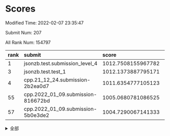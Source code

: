 # Scores

Modified Time: 2022-02-07 23:35:47

Submit Num: 207

All Rank Num: 154797

| rank |               submit               |       score        |       sigma        | pk_num |
| :--- | :--------------------------------- | :----------------- | :----------------- | :----- |
| 1    | jsonzb.test.submission_level_4     | 1012.7508155967782 | 0.780519875312446  | 2991   |
| 3    | jsonzb.test.test_1                 | 1012.1373887795171 | 0.7837627014701063 | 2993   |
| 4    | cpp.21_12_24.submission-2b2ea0d7   | 1011.6354777105123 | 0.7903622470616365 | 2992   |
| 55   | cpp.2022_01_09.submission-816672bd | 1005.0680781086525 | 0.7205435956153241 | 2991   |
| 57   | cpp.2022_01_09.submission-5b0e3de2 | 1004.7290067141333 | 0.7067725654928021 | 2988   |


<details>
<summary>全部</summary>

| rank |                 submit                 |       score        |       sigma        | pk_num |
| :--- | :------------------------------------- | :----------------- | :----------------- | :----- |
| 1    | jsonzb.test.submission_level_4         | 1012.7508155967782 | 0.780519875312446  | 2991   |
| 2    | gobigger.level_3.submission_level_3_18 | 1012.6810432134797 | 0.8041810556703511 | 2993   |
| 3    | jsonzb.test.test_1                     | 1012.1373887795171 | 0.7837627014701063 | 2993   |
| 4    | cpp.21_12_24.submission-2b2ea0d7       | 1011.6354777105123 | 0.7903622470616365 | 2992   |
| 5    | gobigger.level_3.submission_level_3_30 | 1011.1891951417831 | 0.7953571725263061 | 2992   |
| 6    | gobigger.level_3.submission_level_3_23 | 1011.1829071976259 | 0.7707908013385308 | 2994   |
| 7    | gobigger.level_3.submission_level_3_6  | 1010.6170299893296 | 0.7446064189806453 | 2995   |
| 8    | gobigger.level_3.submission_level_3_26 | 1010.515729519123  | 0.7685301627683926 | 2986   |
| 9    | gobigger.level_3.submission_level_3_33 | 1010.4853032356641 | 0.7630409966053237 | 2996   |
| 10   | gobigger.level_3.submission_level_3_39 | 1010.3674726363714 | 0.7695191880976879 | 2987   |
| 11   | gobigger.level_3.submission_level_3_8  | 1010.3229762730108 | 0.7512836806065333 | 2992   |
| 12   | gobigger.level_3.submission_level_3_40 | 1010.3118895664481 | 0.7554492342094027 | 2990   |
| 13   | gobigger.level_3.submission_level_3_32 | 1010.2447554811387 | 0.7659691417078107 | 2996   |
| 14   | gobigger.level_3.submission_level_3_49 | 1010.2132261399835 | 0.7574558957639478 | 2990   |
| 15   | gobigger.level_3.submission_level_3_1  | 1010.1954856636805 | 0.7957003043364296 | 2990   |
| 16   | gobigger.level_3.submission_level_3_24 | 1010.1886304916932 | 0.7548831728517809 | 2989   |
| 17   | gobigger.level_3.submission_level_3_29 | 1010.0965688443765 | 0.7797726451207163 | 2993   |
| 18   | gobigger.level_3.submission_level_3_28 | 1010.0548603377142 | 0.7463480824848718 | 2991   |
| 19   | gobigger.level_3.submission_level_3_3  | 1010.0155320316874 | 0.7615933235527256 | 2993   |
| 20   | gobigger.level_3.submission_level_3_48 | 1009.9390505311037 | 0.7593800837366096 | 2993   |
| 21   | gobigger.level_3.submission_level_3_9  | 1009.9358581452949 | 0.7419442985576256 | 2985   |
| 22   | gobigger.level_3.submission_level_3_0  | 1009.9070923580389 | 0.7348937152944799 | 2994   |
| 23   | gobigger.level_3.submission_level_3_20 | 1009.8999548619491 | 0.7515572485987949 | 2992   |
| 24   | gobigger.level_3.submission_level_3_41 | 1009.8855488731707 | 0.7438230441314143 | 2991   |
| 25   | gobigger.level_3.submission_level_3_19 | 1009.8674533121474 | 0.7453711289469755 | 2989   |
| 26   | gobigger.level_3.submission_level_3_38 | 1009.802258029803  | 0.7514962097315956 | 2993   |
| 27   | gobigger.level_3.submission_level_3_31 | 1009.7979404491678 | 0.7624321830064553 | 2994   |
| 28   | gobigger.level_3.submission_level_3_4  | 1009.7748321171108 | 0.7521704525204551 | 2993   |
| 29   | gobigger.level_3.submission_level_3_35 | 1009.7658733655045 | 0.753443303871827  | 2991   |
| 30   | gobigger.level_3.submission_level_3_34 | 1009.6973683490338 | 0.7398983571096169 | 2992   |
| 31   | gobigger.level_3.submission_level_3_11 | 1009.6598311188279 | 0.7408519696740925 | 2990   |
| 32   | gobigger.level_3.submission_level_3_16 | 1009.6192473144844 | 0.7429299736029558 | 2991   |
| 33   | gobigger.level_3.submission_level_3_10 | 1009.583452430107  | 0.7469649865417745 | 2993   |
| 34   | gobigger.level_3.submission_level_3_5  | 1009.5233274524613 | 0.7524037031516657 | 2993   |
| 35   | gobigger.level_3.submission_level_3_37 | 1009.5172147286603 | 0.7555941205672071 | 2992   |
| 36   | gobigger.level_3.submission_level_3_43 | 1009.4669776754141 | 0.7502495258516474 | 2988   |
| 37   | gobigger.level_3.submission_level_3_2  | 1009.4619454007174 | 0.7876270560872106 | 2987   |
| 38   | gobigger.level_3.submission_level_3_25 | 1009.4045258954221 | 0.7614288602712285 | 2993   |
| 39   | gobigger.level_3.submission_level_3_22 | 1009.388853551057  | 0.7798489752577096 | 2995   |
| 40   | gobigger.level_3.submission_level_3_14 | 1009.3612709892437 | 0.7333331941777967 | 2988   |
| 41   | gobigger.level_3.submission_level_3_13 | 1009.2903899258401 | 0.7363273029141376 | 2991   |
| 42   | gobigger.level_3.submission_level_3_42 | 1009.2286929272201 | 0.7361078960127783 | 2991   |
| 43   | gobigger.level_3.submission_level_3_45 | 1009.1380892091231 | 0.7617625103093244 | 2989   |
| 44   | gobigger.level_3.submission_level_3_15 | 1009.0499851394375 | 0.7727264850969172 | 2991   |
| 45   | gobigger.level_3.submission_level_3_12 | 1008.9966659705766 | 0.7494593704821506 | 2992   |
| 46   | gobigger.level_3.submission_level_3_36 | 1008.9654438707687 | 0.7525375222972771 | 2989   |
| 47   | gobigger.level_3.submission_level_3_27 | 1008.9317760150391 | 0.7496389901529379 | 2994   |
| 48   | gobigger.level_3.submission_level_3_46 | 1008.8633242963756 | 0.7377735770533757 | 2993   |
| 49   | gobigger.level_3.submission_level_3_21 | 1008.7158354964739 | 0.7448064036498772 | 2987   |
| 50   | gobigger.level_3.submission_level_3_44 | 1008.6262144599299 | 0.7556254100553617 | 3000   |
| 51   | gobigger.level_3.submission_level_3_17 | 1008.3721206019486 | 0.7337136903205651 | 2987   |
| 52   | gobigger.level_3.submission_level_3_7  | 1008.2724098153749 | 0.7555965593630369 | 2993   |
| 53   | gobigger.level_3.submission_level_3_47 | 1008.0437975222851 | 0.7372727799040505 | 2990   |
| 54   | gobigger.level_1.submission_level_1_12 | 1005.2297491760966 | 0.7218181958051559 | 2994   |
| 55   | cpp.2022_01_09.submission-816672bd     | 1005.0680781086525 | 0.7205435956153241 | 2991   |
| 56   | gobigger.level_1.submission_level_1_25 | 1004.806722234408  | 0.7252719876421944 | 2992   |
| 57   | cpp.2022_01_09.submission-5b0e3de2     | 1004.7290067141333 | 0.7067725654928021 | 2988   |
| 58   | gobigger.level_1.submission_level_1_30 | 1004.5801420754864 | 0.7274894697831373 | 2985   |
| 59   | gobigger.level_1.submission_level_1_2  | 1004.5792869538008 | 0.7109794245607574 | 2993   |
| 60   | gobigger.level_1.submission_level_1_46 | 1004.2830681157606 | 0.7286717024949619 | 2995   |
| 61   | gobigger.level_1.submission_level_1_29 | 1004.2675203498275 | 0.7142994697317829 | 2992   |
| 62   | gobigger.level_1.submission_level_1_34 | 1003.940115255002  | 0.7174539545560611 | 2995   |
| 63   | gobigger.level_1.submission_level_1_21 | 1003.9238012359242 | 0.7089027746939951 | 2992   |
| 64   | gobigger.level_1.submission_level_1_19 | 1003.9141252509295 | 0.7291903341386855 | 2995   |
| 65   | gobigger.level_1.submission_level_1_15 | 1003.8771936462144 | 0.716024118362758  | 2990   |
| 66   | gobigger.level_1.submission_level_1_28 | 1003.8175795403188 | 0.7134790824083961 | 2991   |
| 67   | gobigger.level_1.submission_level_1_24 | 1003.8140033105802 | 0.7141935379438918 | 2987   |
| 68   | gobigger.level_1.submission_level_1_48 | 1003.7157452450983 | 0.7167607014491794 | 2986   |
| 69   | gobigger.level_1.submission_level_1_7  | 1003.7130109158763 | 0.7291809423669219 | 2996   |
| 70   | gobigger.level_1.submission_level_1_14 | 1003.6966222701287 | 0.7144823591125934 | 2992   |
| 71   | gobigger.level_1.submission_level_1_9  | 1003.6649587004596 | 0.7212315510800579 | 2991   |
| 72   | gobigger.level_1.submission_level_1_37 | 1003.6464242260924 | 0.7269791279138974 | 2991   |
| 73   | gobigger.level_1.submission_level_1_42 | 1003.6463736439173 | 0.7125251825487042 | 2992   |
| 74   | gobigger.level_1.submission_level_1_6  | 1003.6192288041618 | 0.7176240102816749 | 2989   |
| 75   | gobigger.level_1.submission_level_1_8  | 1003.5906570991019 | 0.7162059080092973 | 2992   |
| 76   | gobigger.level_1.submission_level_1_26 | 1003.5175563920594 | 0.7118417533252754 | 2992   |
| 77   | gobigger.level_1.submission_level_1_1  | 1003.4509728900141 | 0.7253069491083888 | 2992   |
| 78   | gobigger.level_1.submission_level_1_27 | 1003.4443039204976 | 0.7127420926690143 | 2991   |
| 79   | gobigger.level_1.submission_level_1_22 | 1003.4113780942971 | 0.7168093786544933 | 2987   |
| 80   | gobigger.level_1.submission_level_1_39 | 1003.3889290048069 | 0.7044013220593922 | 2991   |
| 81   | gobigger.level_1.submission_level_1_20 | 1003.3693642229742 | 0.713077700510546  | 2991   |
| 82   | gobigger.level_1.submission_level_1_44 | 1003.3609087746162 | 0.7062799267005359 | 2989   |
| 83   | gobigger.level_1.submission_level_1_13 | 1003.3173066643078 | 0.7100236716632976 | 2990   |
| 84   | gobigger.level_1.submission_level_1_4  | 1003.2572371414661 | 0.7177893174276431 | 2994   |
| 85   | gobigger.level_1.submission_level_1_41 | 1003.2396581070697 | 0.702031077552013  | 2987   |
| 86   | gobigger.level_1.submission_level_1_47 | 1003.1666071140229 | 0.7095146318365462 | 2992   |
| 87   | gobigger.level_1.submission_level_1_11 | 1003.1596937154231 | 0.7030641151341147 | 2993   |
| 88   | gobigger.level_1.submission_level_1_33 | 1003.1340409740561 | 0.720635057705713  | 2993   |
| 89   | gobigger.level_1.submission_level_1_35 | 1003.0857975180202 | 0.719114040025239  | 2991   |
| 90   | gobigger.level_1.submission_level_1_3  | 1003.0488647764423 | 0.7039655144640927 | 2991   |
| 91   | gobigger.level_1.submission_level_1_23 | 1003.0326638186459 | 0.7093479863450627 | 2989   |
| 92   | gobigger.level_1.submission_level_1_32 | 1003.0118863247914 | 0.7188714344315706 | 2990   |
| 93   | gobigger.level_1.submission_level_1_18 | 1002.9982430285692 | 0.7218538773877884 | 2989   |
| 94   | gobigger.level_1.submission_level_1_38 | 1002.9066884042547 | 0.7270969013913346 | 2991   |
| 95   | gobigger.level_1.submission_level_1_17 | 1002.788295710993  | 0.7169812655760672 | 2991   |
| 96   | gobigger.level_1.submission_level_1_45 | 1002.6764553268073 | 0.7201380981799289 | 2994   |
| 97   | gobigger.level_1.submission_level_1_49 | 1002.551633369468  | 0.7091355511142072 | 2991   |
| 98   | gobigger.level_1.submission_level_1_10 | 1002.5044446145916 | 0.7078560900050537 | 2990   |
| 99   | gobigger.level_1.submission_level_1_16 | 1002.4149157704113 | 0.7129367148065195 | 2992   |
| 100  | gobigger.level_1.submission_level_1_31 | 1002.4026362575033 | 0.7085503224445702 | 2993   |
| 101  | gobigger.level_1.submission_level_1_43 | 1002.3204044788172 | 0.722385818405657  | 2991   |
| 102  | gobigger.level_1.submission_level_1_40 | 1002.2672104986995 | 0.7191009910385499 | 2990   |
| 103  | gobigger.level_1.submission_level_1_36 | 1002.2094320834065 | 0.7149799574262402 | 2991   |
| 104  | gobigger.level_1.submission_level_1_5  | 1002.1368021092602 | 0.7099912810058111 | 2991   |
| 105  | gobigger.level_1.submission_level_1_0  | 1001.7806232531066 | 0.7117505438230903 | 2996   |
| 106  | gobigger.random.submission_random_24   | 997.9880346897683  | 0.7119478866250116 | 2993   |
| 107  | gobigger.random.submission_random_41   | 997.5025780040656  | 0.7028678090987598 | 2987   |
| 108  | gobigger.random.submission_random_22   | 997.2097726522243  | 0.6989035402202657 | 2988   |
| 109  | gobigger.random.submission_random_8    | 997.0669895473688  | 0.7091917623475154 | 2993   |
| 110  | gobigger.random.submission_random_12   | 996.9319468778803  | 0.7003189717999136 | 2992   |
| 111  | gobigger.random.submission_random_45   | 996.8068691795389  | 0.7161797179044649 | 2990   |
| 112  | gobigger.random.submission_random_1    | 996.7428245573734  | 0.7196877791339044 | 2990   |
| 113  | gobigger.random.submission_random_38   | 996.7119709981577  | 0.7070833710192997 | 2988   |
| 114  | gobigger.random.submission_random_48   | 996.7081560745916  | 0.7058468338840481 | 2993   |
| 115  | gobigger.random.submission_random_43   | 996.6705771566479  | 0.7173689924687697 | 2995   |
| 116  | gobigger.random.submission_random_16   | 996.6577122007499  | 0.6969767067114581 | 2994   |
| 117  | gobigger.random.submission_random_47   | 996.4596252284467  | 0.7175698722407805 | 2991   |
| 118  | gobigger.random.submission_random_21   | 996.4510301850328  | 0.7177363461045323 | 2993   |
| 119  | gobigger.random.submission_random_35   | 996.3551650624822  | 0.7066441211209623 | 2993   |
| 120  | gobigger.random.submission_random_26   | 996.3256966864898  | 0.7085149250088462 | 2995   |
| 121  | gobigger.random.submission_random_13   | 996.2973865473481  | 0.6981488481984179 | 2993   |
| 122  | gobigger.random.submission_random_25   | 996.2537861934405  | 0.7358633840708025 | 2990   |
| 123  | gobigger.random.submission_random_44   | 996.2505004545907  | 0.7120353185063818 | 2995   |
| 124  | gobigger.random.submission_random_32   | 996.1786136404322  | 0.7176003302459594 | 2995   |
| 125  | gobigger.random.submission_random_40   | 996.1533818173921  | 0.71348790177944   | 2996   |
| 126  | gobigger.random.submission_random_6    | 996.085399985499   | 0.7099019005079967 | 2994   |
| 127  | gobigger.random.submission_random_37   | 995.9812074525224  | 0.6959512939845834 | 2994   |
| 128  | gobigger.random.submission_random_23   | 995.9390053519752  | 0.7075838626653808 | 2986   |
| 129  | gobigger.random.submission_random_42   | 995.9096796818746  | 0.7189874711325325 | 2992   |
| 130  | gobigger.random.submission_random_15   | 995.8655597430338  | 0.7118465433517696 | 2991   |
| 131  | gobigger.random.submission_random_33   | 995.8641005725145  | 0.7352321347294698 | 2989   |
| 132  | gobigger.random.submission_random_3    | 995.8196884067393  | 0.7174467054074382 | 2992   |
| 133  | gobigger.random.submission_random_17   | 995.7564831748202  | 0.717580618345362  | 2992   |
| 134  | gobigger.random.submission_random_36   | 995.7125786699459  | 0.7106900123331042 | 2992   |
| 135  | gobigger.random.submission_random_34   | 995.6992488979564  | 0.709373007114853  | 2991   |
| 136  | gobigger.random.submission_random_28   | 995.6906319196418  | 0.7145990050247838 | 2994   |
| 137  | gobigger.random.submission_random_4    | 995.670015870122   | 0.7123504112944578 | 2991   |
| 138  | gobigger.random.submission_random_39   | 995.6608716629056  | 0.7193574725070099 | 2997   |
| 139  | gobigger.random.submission_random_30   | 995.650451573095   | 0.7039031655009976 | 2995   |
| 140  | gobigger.random.submission_random_2    | 995.6286108398511  | 0.7029272212267053 | 2997   |
| 141  | gobigger.random.submission_random_29   | 995.5852474148196  | 0.7158121109841507 | 2989   |
| 142  | gobigger.random.submission_random_31   | 995.550167171927   | 0.6985963675165603 | 2990   |
| 143  | gobigger.random.submission_random_20   | 995.4218278058258  | 0.7085605706938124 | 2988   |
| 144  | gobigger.random.submission_random_9    | 995.4200387386715  | 0.7178138799119911 | 2987   |
| 145  | gobigger.random.submission_random_49   | 995.3365678384469  | 0.7080527763728067 | 2989   |
| 146  | gobigger.random.submission_random_7    | 995.3353697453429  | 0.7244477722022767 | 2987   |
| 147  | gobigger.random.submission_random_27   | 995.3167595566395  | 0.7130901486941945 | 2988   |
| 148  | gobigger.random.submission_random_18   | 995.1716163754312  | 0.7048430721027105 | 2988   |
| 149  | gobigger.random.submission_random_10   | 994.9509669181493  | 0.7001799828498255 | 2994   |
| 150  | gobigger.random.submission_random_5    | 994.9386353075491  | 0.7141141638306382 | 2992   |
| 151  | gobigger.random.submission_random_0    | 994.8942327591279  | 0.7179709692640577 | 2994   |
| 152  | gobigger.random.submission_random_19   | 994.6789821346366  | 0.7119726146368562 | 2990   |
| 153  | gobigger.random.submission_random_46   | 994.6141805408087  | 0.7069684454124855 | 2993   |
| 154  | gobigger.random.submission_random_14   | 994.3571568692246  | 0.7085445295161251 | 2989   |
| 155  | gobigger.level_2.submission_level_2_1  | 994.3521400372829  | 0.7291051423004854 | 2988   |
| 156  | gobigger.level_2.submission_level_2_31 | 994.297679435589   | 0.7177693411264399 | 2993   |
| 157  | gobigger.level_2.submission_level_2_33 | 994.0405515974645  | 0.736787805003206  | 2988   |
| 158  | gobigger.random.submission_random_11   | 994.0331579497225  | 0.726906302026703  | 2995   |
| 159  | gobigger.level_2.submission_level_2_7  | 993.5961660083636  | 0.740793095885488  | 3000   |
| 160  | gobigger.level_2.submission_level_2_5  | 993.5730528689277  | 0.736686652114104  | 2991   |
| 161  | gobigger.level_2.submission_level_2_22 | 993.3385317088225  | 0.7342219971283155 | 2989   |
| 162  | gobigger.level_2.submission_level_2_6  | 993.3339384735307  | 0.7487846997057506 | 2990   |
| 163  | gobigger.level_2.submission_level_2_12 | 993.1337839607577  | 0.7592930051163006 | 2994   |
| 164  | gobigger.level_2.submission_level_2_44 | 993.1202413992168  | 0.7232913343616385 | 2993   |
| 165  | gobigger.level_2.submission_level_2_26 | 993.072414644235   | 0.7249792096119281 | 2992   |
| 166  | gobigger.level_2.submission_level_2_45 | 993.0202188828796  | 0.7341301131377613 | 2991   |
| 167  | gobigger.level_2.submission_level_2_29 | 992.7956765905336  | 0.7520494677887369 | 2993   |
| 168  | gobigger.level_2.submission_level_2_32 | 992.7734052940915  | 0.7364207816127508 | 2986   |
| 169  | gobigger.level_2.submission_level_2_30 | 992.7601760550701  | 0.7543699770801247 | 2993   |
| 170  | gobigger.level_2.submission_level_2_38 | 992.7124101929847  | 0.7368082675256289 | 2985   |
| 171  | gobigger.level_2.submission_level_2_49 | 992.7120677691769  | 0.741218606877196  | 2992   |
| 172  | gobigger.level_2.submission_level_2_10 | 992.6922694949981  | 0.7461558695441187 | 2988   |
| 173  | gobigger.level_2.submission_level_2_23 | 992.6666497021848  | 0.7359873617646151 | 2991   |
| 174  | gobigger.level_2.submission_level_2_40 | 992.6490006937183  | 0.7585090256768146 | 2989   |
| 175  | gobigger.level_2.submission_level_2_43 | 992.5804254759541  | 0.7568793135317676 | 2992   |
| 176  | gobigger.level_2.submission_level_2_24 | 992.5149826709984  | 0.738048953481307  | 2990   |
| 177  | gobigger.level_2.submission_level_2_8  | 992.4013696405203  | 0.7420969339575528 | 2994   |
| 178  | gobigger.level_2.submission_level_2_18 | 992.3331205484465  | 0.7437792523523417 | 2995   |
| 179  | gobigger.level_2.submission_level_2_28 | 992.282188672497   | 0.7431709966543331 | 2990   |
| 180  | gobigger.level_2.submission_level_2_3  | 992.2657170270346  | 0.7466989767245563 | 2992   |
| 181  | gobigger.level_2.submission_level_2_25 | 992.192517342606   | 0.7514190481175664 | 2990   |
| 182  | gobigger.level_2.submission_level_2_41 | 992.1602209351597  | 0.7430439634554311 | 2988   |
| 183  | gobigger.level_2.submission_level_2_14 | 992.1028273395916  | 0.7622419107192023 | 2991   |
| 184  | gobigger.level_2.submission_level_2_11 | 992.0326444974714  | 0.7659103558615845 | 2992   |
| 185  | gobigger.level_2.submission_level_2_13 | 992.0130949584217  | 0.7427910489363483 | 2990   |
| 186  | gobigger.level_2.submission_level_2_4  | 991.8467465125974  | 0.7368575453967418 | 2990   |
| 187  | gobigger.level_2.submission_level_2_9  | 991.7979795097142  | 0.7630153818561228 | 2992   |
| 188  | gobigger.level_2.submission_level_2_16 | 991.7904085362608  | 0.7473355206432223 | 2986   |
| 189  | gobigger.level_2.submission_level_2_46 | 991.7448158887951  | 0.7449216816621121 | 2991   |
| 190  | gobigger.level_2.submission_level_2_47 | 991.7227155314155  | 0.7815736319636931 | 2986   |
| 191  | gobigger.level_2.submission_level_2_17 | 991.7220247237323  | 0.7479217531460963 | 2993   |
| 192  | gobigger.level_2.submission_level_2_48 | 991.629411376102   | 0.7340173281245526 | 2990   |
| 193  | gobigger.level_2.submission_level_2_27 | 991.5639644797421  | 0.7383620597192779 | 2990   |
| 194  | gobigger.level_2.submission_level_2_2  | 991.556753778561   | 0.7418552801540486 | 2994   |
| 195  | gobigger.level_2.submission_level_2_21 | 991.504241376982   | 0.7398979174294142 | 2993   |
| 196  | gobigger.level_2.submission_level_2_37 | 991.5010579952776  | 0.7617450090624683 | 2994   |
| 197  | gobigger.level_2.submission_level_2_35 | 991.4631811405059  | 0.7559655967401588 | 2993   |
| 198  | gobigger.level_2.submission_level_2_39 | 991.3858102736161  | 0.7596596516936287 | 2991   |
| 199  | gobigger.level_2.submission_level_2_19 | 991.0653082179097  | 0.7475607236122699 | 2994   |
| 200  | gobigger.level_2.submission_level_2_15 | 991.04607497489    | 0.7655618371758408 | 2993   |
| 201  | gobigger.level_2.submission_level_2_0  | 990.7634460970894  | 0.7565616168454504 | 2993   |
| 202  | gobigger.level_2.submission_level_2_36 | 990.6269030066555  | 0.7609706578588483 | 2986   |
| 203  | gobigger.level_2.submission_level_2_42 | 990.0917399008722  | 0.7506768986816685 | 2991   |
| 204  | gobigger.level_2.submission_level_2_34 | 989.2020752122403  | 0.7840091787762885 | 2985   |
| 205  | gobigger.level_2.submission_level_2_20 | 989.0430405436692  | 0.7921613407665292 | 2983   |
| 206  | gobigger.none.submission_none_0        | 976.1235859979912  | 1.4449943995431709 | 2988   |
| 207  | gobigger.none.submission_none_1        | 973.7115080957224  | 1.81307739178321   | 2992   |

</details>